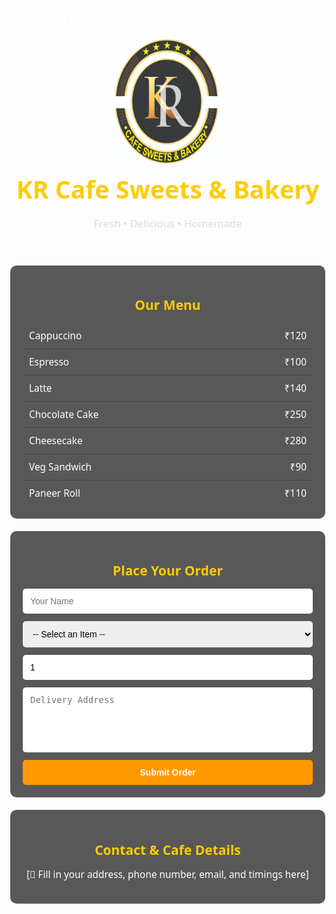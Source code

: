 # KR-Caffe-Sweets-

<!DOCTYPE html>
<html lang="en">
<head>
  <meta charset="UTF-8">
  <meta name="viewport" content="width=device-width, initial-scale=1.0">
  <title>KR Cafe Sweets & Bakery</title>
  <style>
    body {
      margin: 0;
      font-family: 'Segoe UI', Tahoma, Geneva, Verdana, sans-serif;
      background: url('https://images.unsplash.com/photo-1504674900247-0877df9cc836') no-repeat center center fixed;
      background-size: cover;
      color: #fff;
    }

    header {
      background: rgba(0,0,0,0.75);
      text-align: center;
      padding: 20px;
    }

    header img {
      width: 180px;
    }

    header h1 {
      margin: 10px 0;
      font-size: 2.8em;
      color: #ffcc00;
    }

    header p {
      font-size: 1.2em;
      color: #ddd;
    }

    section {
      margin: 20px auto;
      padding: 20px;
      max-width: 900px;
      border-radius: 10px;
      background: rgba(0,0,0,0.65);
    }

    h2 {
      text-align: center;
      margin-bottom: 15px;
      color: #ffcc00;
    }

    .menu-item {
      display: flex;
      justify-content: space-between;
      padding: 10px;
      border-bottom: 1px solid #444;
      font-size: 1.1em;
    }

    .menu-item:last-child {
      border-bottom: none;
    }

    .order form {
      display: flex;
      flex-direction: column;
      gap: 12px;
    }

    .order input, 
    .order select, 
    .order button, 
    .order textarea {
      padding: 12px;
      border: none;
      border-radius: 5px;
      font-size: 1em;
    }

    .order textarea {
      resize: none;
      height: 80px;
    }

    .order button {
      background: #ff9800;
      color: white;
      font-weight: bold;
      cursor: pointer;
      transition: 0.3s;
    }

    .order button:hover {
      background: #e68900;
    }

    .contact p {
      text-align: center;
      font-size: 1.1em;
    }
  </style>
</head>
<body>

  <!-- Header Section -->
  <header>
    <img src="WhatsApp Image 2025-09-09 at 16.58.56.jpeg" alt="KR Cafe Logo">
    <h1>KR Cafe Sweets & Bakery</h1>
    <p>Fresh • Delicious • Homemade</p>
  </header>

  <!-- Menu Section -->
  <section class="menu">
    <h2>Our Menu</h2>
    <!-- Owner can modify these menu items & rates in the code -->
    <div class="menu-item"><span>Cappuccino</span><span>₹120</span></div>
    <div class="menu-item"><span>Espresso</span><span>₹100</span></div>
    <div class="menu-item"><span>Latte</span><span>₹140</span></div>
    <div class="menu-item"><span>Chocolate Cake</span><span>₹250</span></div>
    <div class="menu-item"><span>Cheesecake</span><span>₹280</span></div>
    <div class="menu-item"><span>Veg Sandwich</span><span>₹90</span></div>
    <div class="menu-item"><span>Paneer Roll</span><span>₹110</span></div>
  </section>

  <!-- Order Section -->
  <section class="order">
    <h2>Place Your Order</h2>
    <form onsubmit="submitOrder(event)">
      <input type="text" id="customerName" placeholder="Your Name" required>
      <select id="menuItem" required>
        <option value="">-- Select an Item --</option>
        <option value="Cappuccino">Cappuccino - ₹120</option>
        <option value="Espresso">Espresso - ₹100</option>
        <option value="Latte">Latte - ₹140</option>
        <option value="Chocolate Cake">Chocolate Cake - ₹250</option>
        <option value="Cheesecake">Cheesecake - ₹280</option>
        <option value="Veg Sandwich">Veg Sandwich - ₹90</option>
        <option value="Paneer Roll">Paneer Roll - ₹110</option>
      </select>
      <input type="number" id="quantity" placeholder="Quantity" value="1" min="1" required>
      <textarea id="address" placeholder="Delivery Address" required></textarea>
      <button type="submit">Submit Order</button>
    </form>
  </section>

  <!-- Contact Section -->
  <section class="contact">
    <h2>Contact & Cafe Details</h2>
    <p>[📌 Fill in your address, phone number, email, and timings here]</p>
  </section>

  <script>
    function submitOrder(event) {
      event.preventDefault();
      const name = document.getElementById('customerName').value;
      const item = document.getElementById('menuItem').value;
      const qty = document.getElementById('quantity').value;
      const address = document.getElementById('address').value;

      alert(`✅ Thank you ${name}! Your order for ${qty} x ${item} has been placed. Delivery to: ${address}`);
      
      // In real case, send this data to backend (PHP/Node.js + DB or Email API)
    }
  </script>

</body>
</html>
